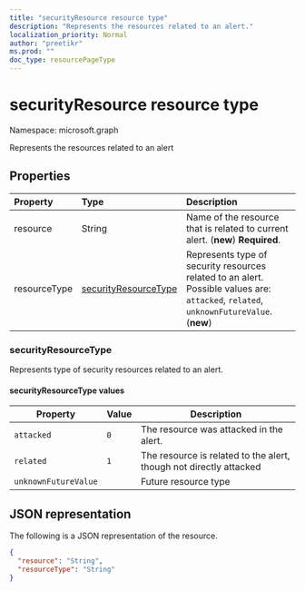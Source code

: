 ```yaml
---
title: "securityResource resource type"
description: "Represents the resources related to an alert."
localization_priority: Normal
author: "preetikr"
ms.prod: ""
doc_type: resourcePageType
---
```


# securityResource resource type

Namespace: microsoft.graph

Represents the resources related to an alert

## Properties

| Property   | Type|Description|
|:---------------|:--------|:----------|
|resource|String|Name of the resource that is related to current alert. (**new**) **Required**.|
|resourceType|[securityResourceType](#securityresourcetype)|Represents type of security resources related to an alert. Possible values are: `attacked`, `related`, `unknownFutureValue`. (**new**)|

### securityResourceType

Represents type of security resources related to an alert.

#### securityResourceType values

|Property|Value|Description|
|-|-|-|
|`attacked`|`0`|The resource was attacked in the alert.|
|`related`|`1`|The resource is related to the alert, though not directly attacked|
|`unknownFutureValue`||Future resource type| 

## JSON representation

The following is a JSON representation of the resource.

<!-- {
  "blockType": "resource",
  "optionalProperties": [
  ],
  "@odata.type": "microsoft.graph.securityResource"
}-->

```json
{
  "resource": "String",
  "resourceType": "String"
}

```

<!-- uuid: 8fcb5dbc-d5aa-4681-8e31-b001d5168d79
2015-10-25 14:57:30 UTC -->
<!-- {
  "type": "#page.annotation",
  "description": "securityResource resource",
  "keywords": "",
  "section": "documentation",
  "tocPath": ""
}-->
